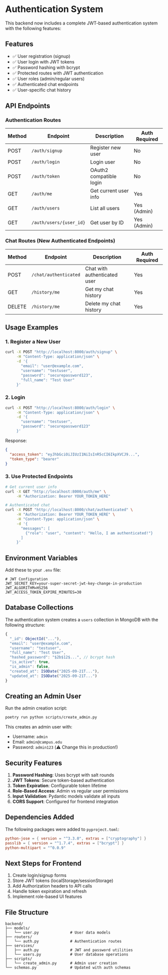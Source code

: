 # Authentication System

This backend now includes a complete JWT-based authentication system with the following features:

## Features

- ✅ User registration (signup)
- ✅ User login with JWT tokens
- ✅ Password hashing with bcrypt
- ✅ Protected routes with JWT authentication
- ✅ User roles (admin/regular users)
- ✅ Authenticated chat endpoints
- ✅ User-specific chat history

## API Endpoints

### Authentication Routes

| Method | Endpoint | Description | Auth Required |
|--------|----------|-------------|---------------|
| POST | `/auth/signup` | Register new user | No |
| POST | `/auth/login` | Login user | No |
| POST | `/auth/token` | OAuth2 compatible login | No |
| GET | `/auth/me` | Get current user info | Yes |
| GET | `/auth/users` | List all users | Yes (Admin) |
| GET | `/auth/users/{user_id}` | Get user by ID | Yes (Admin) |

### Chat Routes (New Authenticated Endpoints)

| Method | Endpoint | Description | Auth Required |
|--------|----------|-------------|---------------|
| POST | `/chat/authenticated` | Chat with authenticated user | Yes |
| GET | `/history/me` | Get my chat history | Yes |
| DELETE | `/history/me` | Delete my chat history | Yes |

## Usage Examples

### 1. Register a New User

```bash
curl -X POST "http://localhost:8000/auth/signup" \
     -H "Content-Type: application/json" \
     -d '{
       "email": "user@example.com",
       "username": "testuser",
       "password": "securepassword123",
       "full_name": "Test User"
     }'
```

### 2. Login

```bash
curl -X POST "http://localhost:8000/auth/login" \
     -H "Content-Type: application/json" \
     -d '{
       "username": "testuser",
       "password": "securepassword123"
     }'
```

Response:
```json
{
  "access_token": "eyJhbGciOiJIUzI1NiIsInR5cCI6IkpXVCJ9...",
  "token_type": "bearer"
}
```

### 3. Use Protected Endpoints

```bash
# Get current user info
curl -X GET "http://localhost:8000/auth/me" \
     -H "Authorization: Bearer YOUR_TOKEN_HERE"

# Authenticated chat
curl -X POST "http://localhost:8000/chat/authenticated" \
     -H "Authorization: Bearer YOUR_TOKEN_HERE" \
     -H "Content-Type: application/json" \
     -d '{
       "messages": [
         {"role": "user", "content": "Hello, I am authenticated!"}
       ]
     }'
```

## Environment Variables

Add these to your `.env` file:

```env
# JWT Configuration
JWT_SECRET_KEY=your-super-secret-jwt-key-change-in-production
JWT_ALGORITHM=HS256
JWT_ACCESS_TOKEN_EXPIRE_MINUTES=30
```

## Database Collections

The authentication system creates a `users` collection in MongoDB with the following structure:

```javascript
{
  "_id": ObjectId("..."),
  "email": "user@example.com",
  "username": "testuser",
  "full_name": "Test User",
  "hashed_password": "$2b$12$...", // bcrypt hash
  "is_active": true,
  "is_admin": false,
  "created_at": ISODate("2025-09-21T..."),
  "updated_at": ISODate("2025-09-21T...")
}
```

## Creating an Admin User

Run the admin creation script:

```bash
poetry run python scripts/create_admin.py
```

This creates an admin user with:
- Username: `admin`
- Email: `admin@campus.edu`
- Password: `admin123` (⚠️ Change this in production!)

## Security Features

1. **Password Hashing**: Uses bcrypt with salt rounds
2. **JWT Tokens**: Secure token-based authentication
3. **Token Expiration**: Configurable token lifetime
4. **Role-Based Access**: Admin vs regular user permissions
5. **Input Validation**: Pydantic models validate all inputs
6. **CORS Support**: Configured for frontend integration

## Dependencies Added

The following packages were added to `pyproject.toml`:

```toml
python-jose = { version = "^3.3.0", extras = ["cryptography"] }
passlib = { version = "^1.7.4", extras = ["bcrypt"] }
python-multipart = "^0.0.9"
```

## Next Steps for Frontend

1. Create login/signup forms
2. Store JWT tokens (localStorage/sessionStorage)
3. Add Authorization headers to API calls
4. Handle token expiration and refresh
5. Implement role-based UI features

## File Structure

```
backend/
├── models/
│   └── user.py              # User data models
├── routers/
│   └── auth.py              # Authentication routes
├── services/
│   ├── auth.py              # JWT and password utilities
│   └── users.py             # User database operations
├── scripts/
│   └── create_admin.py      # Admin user creation
└── schemas.py               # Updated with auth schemas
```
